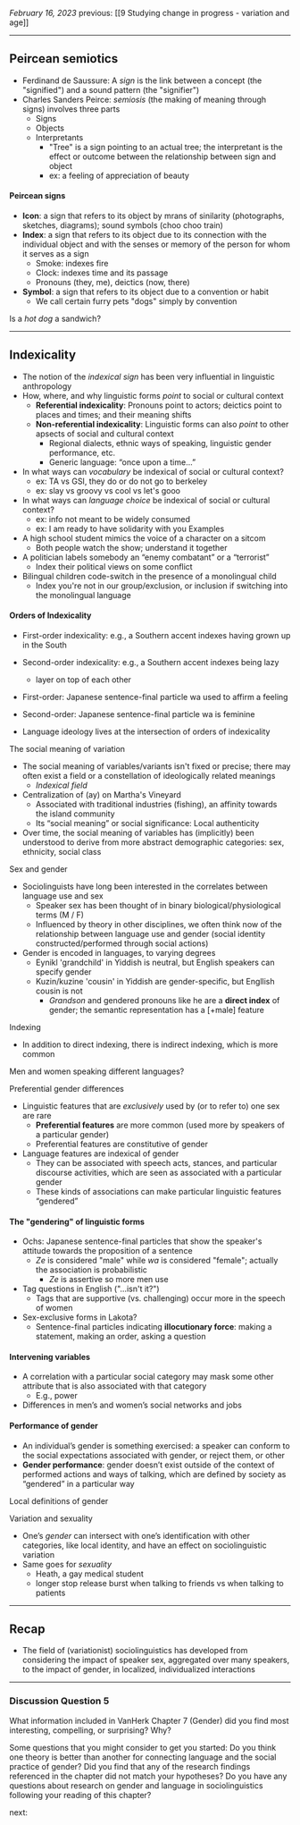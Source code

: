 *February 16, 2023*
previous: [[9 Studying change in progress - variation and age]]

---

## Peircean semiotics
- Ferdinand de Saussure: A *sign* is the link between a concept (the "signified") and a sound pattern (the "signifier")
- Charles Sanders Peirce: *semiosis* (the making of meaning through signs) involves three parts
	- Signs
	- Objects
	- Interpretants
		- "Tree" is a sign pointing to an actual tree; the interpretant is the effect or outcome between the relationship between sign and object
		- ex: a feeling of appreciation of beauty
#### Peircean signs
- **Icon**: a sign that refers to its object by mrans of sinilarity (photographs, sketches, diagrams); sound symbols (choo choo train)
- **Index**: a sign that refers to its object due to its connection with the individual object and with the senses or memory of the person for whom it serves as a sign
	- Smoke: indexes fire
	- Clock: indexes time and its passage
	- Pronouns (they, me), deictics (now, there)
- **Symbol**: a sign that refers to its object due to a convention or habit
	- We call certain furry pets "dogs" simply by convention

Is a *hot dog* a sandwich?

---

## Indexicality
- The notion of the *indexical sign* has been very influential in linguistic anthropology
- How, where, and why linguistic forms *point* to social or cultural context
	- **Referential indexicality**: Pronouns point to actors; deictics point to places and times; and their meaning shifts
	- **Non-referential indexicality**: Linguistic forms can also *point* to other apsects of social and cultural context
		- Regional dialects, ethnic ways of speaking, linguistic gender performance, etc.
		- Generic language: “once upon a time...”
- In what ways can *vocabulary* be indexical of social or cultural context?
	- ex: TA vs GSI, they do or do not go to berkeley
	- ex: slay vs groovy vs cool vs let's gooo
- In what ways can *language choice* be indexical of social or cultural context?
	- ex: info not meant to be widely consumed
	- ex: I am ready to have solidarity with you
Examples
- A high school student mimics the voice of a character on a sitcom
	- Both people watch the show; understand it together
- A politician labels somebody an “enemy combatant” or a “terrorist”
	- Index their political views on some conflict
- Bilingual children code-switch in the presence of a monolingual child
	- Index you're not in our group/exclusion, or inclusion if switching into the monolingual language

#### Orders of Indexicality
- First-order indexicality: e.g., a Southern accent indexes having grown up in the South
- Second-order indexicality: e.g., a Southern accent indexes being lazy  
	- layer on top of each other

- First-order: Japanese sentence-final particle wa used to affirm a feeling
- Second-order: Japanese sentence-final particle wa is feminine

- Language ideology lives at the intersection of orders of indexicality

The social meaning of variation
- The social meaning of variables/variants isn't fixed or precise; there may often exist a field or a constellation of ideologically related meanings
	- *Indexical field*
- Centralization of (ay) on Martha's Vineyard
	- Associated with traditional industries (fishing), an affinity towards the island community
	- Its “social meaning” or social significance: Local authenticity
- Over time, the social meaning of variables has (implicitly) been understood to derive from more abstract demographic categories: sex, ethnicity, social class

Sex and gender
- Sociolinguists have long been interested in the correlates between language use and sex
	- Speaker sex has been thought of in binary biological/physiological terms (M / F)
	- Influenced by theory in other disciplines, we often think now of the relationship between language use and gender (social identity constructed/performed through social actions)
- Gender is encoded in languages, to varying degrees
	- Eynikl 'grandchild' in Yiddish is neutral, but English speakers can specify gender
	- Kuzin/kuzine 'cousin' in Yiddish are gender-specific, but Engllish cousin is not
		- *Grandson* and gendered pronouns like he are a **direct index** of gender; the semantic representation has a [+male] feature


Indexing
- In addition to direct indexing, there is indirect indexing, which is more common

Men and women speaking different languages?

Preferential gender differences
- Linguistic features that are *exclusively* used by (or to refer to) one sex are rare
	- **Preferential features** are more common (used more by speakers of a particular gender)
	- Preferential features are constitutive of gender
- Language features are indexical of gender
	- They can be associated with speech acts, stances, and particular discourse activities, which are seen as associated with a particular gender
	- These kinds of associations can make particular linguistic features “gendered”

#### The "gendering" of linguistic forms
- Ochs: Japanese sentence-final particles that show the speaker's attitude towards the proposition of a sentence
	- *Ze* is considered "male" while *wa* is considered "female"; actually the association is probabilistic
		- *Ze* is assertive so more men use
- Tag questions in English ("…isn't it?")
	- Tags that are supportive (vs. challenging) occur more in the speech of women
- Sex-exclusive forms in Lakota?
	- Sentence-final particles indicating **illocutionary force**: making a statement, making an order, asking a question

#### Intervening variables
- A correlation with a particular social category may mask some other attribute that is also associated with that category
	- E.g., power
- Differences in men’s and women’s social networks and jobs

#### Performance of gender
- An individual’s gender is something exercised: a speaker can conform to the social expectations associated with gender, or reject them, or other
- **Gender performance**: gender doesn’t exist outside of the context of performed actions and ways of talking, which are defined by society as “gendered” in a particular way

Local definitions of gender

Variation and sexuality
- One’s *gender* can intersect with one’s identification with other categories, like local identity, and have an effect on sociolinguistic variation
- Same goes for *sexuality*
	- Heath, a gay medical student
	- longer stop release burst when talking to friends vs when talking to patients



---

## Recap
- The field of (variationist) sociolinguistics has developed from considering the impact of speaker sex, aggregated over many speakers, to the impact of gender, in localized, individualized interactions


---

### Discussion Question 5

What information included in VanHerk Chapter 7 (Gender) did you find most interesting, compelling, or surprising? Why? 

Some questions that you might consider to get you started: Do you think one theory is better than another for connecting language and the social practice of gender? Did you find that any of the research findings referenced in the chapter did not match your hypotheses? Do you have any questions about research on gender and language in sociolinguistics following your reading of this chapter?





next:

